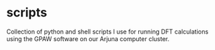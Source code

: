# scripts
Collection of python and shell scripts I use for running DFT calculations using the GPAW software on our Arjuna computer cluster.
